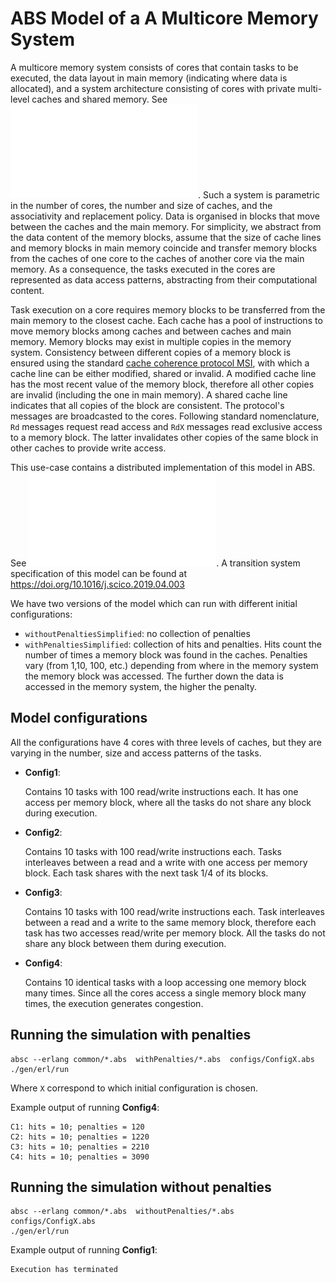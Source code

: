 # ABS Model of a A Multicore Memory System

A multicore memory system consists of cores that contain tasks to be executed,
the data layout in main memory (indicating where data is allocated), and a
system architecture consisting of cores with private multi-level caches and
shared memory. See ![Figure cores.pdf](./cores.pdf). Such a system is parametric
in the number of cores, the number and size of caches, and the associativity
and replacement policy.  Data is organised in blocks that move between the
caches and the main memory.  For simplicity, we abstract from the data content
of the memory blocks, assume that the size of cache lines and memory blocks in
main memory coincide and transfer memory blocks from the caches of one core to
the caches of another core via the main memory. As a consequence, the tasks
executed in the cores are represented as data access patterns, abstracting
from their computational content.
 
Task execution on a core requires memory blocks to be transferred from the
main memory to the closest cache.  Each cache has a pool of instructions to
move memory blocks among caches and between caches and main memory. Memory
blocks may exist in multiple copies in the memory system.  Consistency between
different copies of a memory block is ensured using the standard [cache
coherence protocol MSI](https://en.wikipedia.org/wiki/MSI_protocol), with
which a cache line can be either modified, shared or invalid.  A modified
cache line has the most recent value of the memory block, therefore all other
copies are invalid (including the one in main memory). A shared cache line
indicates that all copies of the block are consistent.  The protocol's
messages are broadcasted to the cores.  Following standard nomenclature, `Rd`
messages request read access and `RdX` messages read exclusive access to a
memory block. The latter invalidates other copies of the same block in other
caches to provide write access.

This use-case contains a distributed implementation of this model in ABS. See
![Figure initialConfiguration.pdf](./initialConfiguration.pdf). A transition
system specification of this model can be found at
https://doi.org/10.1016/j.scico.2019.04.003

We have two versions of the model which can run with different initial
configurations:

- `withoutPenaltiesSimplified`:  no collection of penalties
- `withPenaltiesSimplified`: collection of hits and penalties. Hits count the
  number of times a memory block was found in the caches.  Penalties vary
  (from 1,10, 100, etc.) depending from where in the memory system the memory
  block was accessed.  The further down the data is accessed in the memory
  system, the higher the penalty.

## Model configurations

All the configurations have 4 cores with three levels of caches,
but they are varying in the number, size and access patterns of the tasks.

- **Config1**: 

  Contains 10 tasks with 100 read/write instructions each.  It has one access
  per memory block, where all the tasks do not share any block during
  execution.

- **Config2**: 

  Contains 10 tasks with 100 read/write instructions each.  Tasks interleaves
  between a read and a write with one access per memory block.  Each task
  shares with the next task 1/4 of its blocks.

- **Config3**: 

  Contains 10 tasks with 100 read/write instructions each.  Task interleaves
  between a read and a write to the same memory block, therefore each task has
  two accesses read/write per memory block.  All the tasks do not share any
  block between them during execution.

- **Config4**: 

  Contains 10 identical tasks with a loop accessing one memory block many
  times. Since all the cores access a single memory block many times, the
  execution generates congestion.

## Running the simulation with penalties

```
absc --erlang common/*.abs  withPenalties/*.abs  configs/ConfigX.abs
./gen/erl/run
```

Where `X` correspond to which initial configuration is chosen.

Example output of running **Config4**:

```
C1: hits = 10; penalties = 120
C2: hits = 10; penalties = 1220
C3: hits = 10; penalties = 2210
C4: hits = 10; penalties = 3090
```

## Running the simulation without penalties

```
absc --erlang common/*.abs  withoutPenalties/*.abs  configs/ConfigX.abs
./gen/erl/run
```

Example output of running **Config1**:

```
Execution has terminated
```
